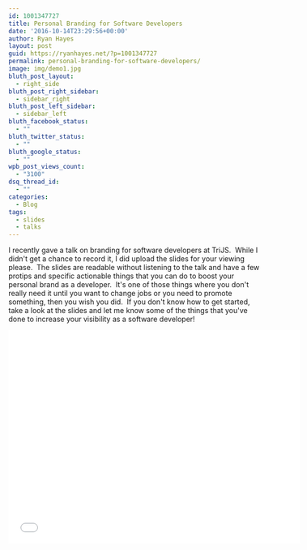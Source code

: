 ```yaml
---
id: 1001347727
title: Personal Branding for Software Developers
date: '2016-10-14T23:29:56+00:00'
author: Ryan Hayes
layout: post
guid: https://ryanhayes.net/?p=1001347727
permalink: personal-branding-for-software-developers/
image: img/demo1.jpg
bluth_post_layout:
  - right_side
bluth_post_right_sidebar:
  - sidebar_right
bluth_post_left_sidebar:
  - sidebar_left
bluth_facebook_status:
  - ""
bluth_twitter_status:
  - ""
bluth_google_status:
  - ""
wpb_post_views_count:
  - "3100"
dsq_thread_id:
  - ""
categories:
  - Blog
tags:
  - slides
  - talks
---
```

I recently gave a talk on branding for software developers at TriJS.  While I didn't get a chance to record it, I did upload the slides for your viewing please.  The slides are readable without listening to the talk and have a few protips and specific actionable things that you can do to boost your personal brand as a developer.  It's one of those things where you don't really need it until you want to change jobs or you need to promote something, then you wish you did.  If you don't know how to get started, take a look at the slides and let me know some of the things that you've done to increase your visibility as a software developer!

<iframe src="//slides.com/ryanhayes/deck/embed" width="576" height="420" scrolling="no" frameborder="0" webkitallowfullscreen mozallowfullscreen allowfullscreen></iframe>
